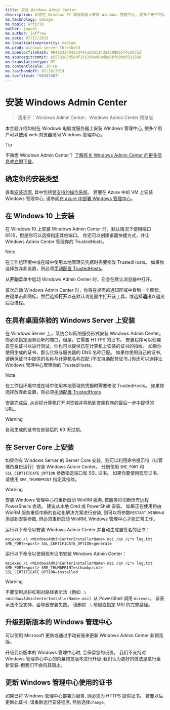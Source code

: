 ```yaml
---
title: 安装 Windows Admin Center
description: 如何在 Windows PC 或服务器上安装 Windows 管理中心, 使多个用户可以使用 web 浏览器访问 Windows 管理中心。
ms.technology: manage
ms.topic: article
author: jwwool
ms.author: jeffrew
ms.date: 07/17/2019
ms.localizationpriority: medium
ms.prod: windows-server-threshold
ms.openlocfilehash: 994e2324042dd441abbb114da2b8806574ce0352
ms.sourcegitcommit: e5553285d509f15c20ba98ad9e8bf69b09531560
ms.translationtype: MT
ms.contentlocale: zh-CN
ms.lasthandoff: 07/18/2019
ms.locfileid: "68307487"
---
```

# <a name="install-windows-admin-center"></a>安装 Windows Admin Center

> 适用于：Windows Admin Center、Windows Admin Center 预览版

本主题介绍如何在 Windows 电脑或服务器上安装 Windows 管理中心, 使多个用户可以使用 web 浏览器访问 Windows 管理中心。

> [!Tip]
> 不熟悉 Windows Admin Center？
> [了解有关 Windows Admin Center 的更多信息](../understand/windows-admin-center.md)或[立即下载](https://aka.ms/windowsadmincenter)。

## <a name="determine-your-installation-type"></a>确定你的安装类型

查看[安装选项](../plan/installation-options.md), 其中包括[受支持的操作系统](../plan/installation-options.md#supported-operating-systems-installation)。 若要在 Azure 中的 VM 上安装 Windows 管理中心, 请参阅[在 azure 中部署 Windows 管理中心](../azure/deploy-wac-in-azure.md)。

## <a name="install-on-windows-10"></a>在 Windows 10 上安装

在 Windows 10 上安装 Windows Admin Center 时，默认情况下使用端口 6516，但是你可以选择指定其他端口。 你还可以创建桌面快捷方式，并让 Windows Admin Center 管理你的 TrustedHosts。

> [!NOTE]
> 在工作组环境中或在域中使用本地管理员凭据时需要修改 TrustedHosts。 如果你选择放弃此设置，则必须[手动配置 TrustedHosts](../support/troubleshooting.md#configure-trustedhosts)。

从**开始**菜单中启动 Windows Admin Center 时，它会在默认浏览器中打开。

首次启动 Windows Admin Center 时，你将在桌面的通知区域中看到一个图标。 右键单击此图标，然后选择**打开**以在默认浏览器中打开该工具，或选择**退出**以退出后台进程。

## <a name="install-on-windows-server-with-desktop-experience"></a>在具有桌面体验的 Windows Server 上安装

在 Windows Server 上，系统会以网络服务形式安装 Windows Admin Center。 你必须指定服务侦听的端口，但是，它需要 HTTPS 的证书。 安装程序可以创建自签名证书以进行测试，你也可以提供已在计算机上安装的证书的指纹。 如果你使用生成的证书，那么它将与服务器的 DNS 名称匹配。 如果你使用自己的证书, 请确保证书中提供的名称与计算机名称匹配 (不支持通配符证书。)你还可以选择让 Windows 管理中心管理你的 TrustedHosts。

> [!NOTE]
> 在工作组环境中或在域中使用本地管理员凭据时需要修改 TrustedHosts。 如果你选择放弃此设置，则必须[手动配置 TrustedHosts](../support/troubleshooting.md#configure-trustedhosts)

安装完成后, 从远程计算机打开浏览器并导航到安装程序的最后一步中提供的 URL。

> [!WARNING]
> 自动生成的证书在安装后的 60 天过期。

## <a name="install-on-server-core"></a>在 Server Core 上安装

如果你有 Windows Server 的 Server Core 安装，则可以利用命令提示符（以管理员身份运行）安装 Windows Admin Center。 分别使用 `SME_PORT` 和 `SSL_CERTIFICATE_OPTION` 参数指定端口和 SSL 证书。 如果你要使用现有证书，请使用 `SME_THUMBPRINT` 指定其指纹。

> [!WARNING]
> 安装 Windows 管理中心将重新启动 WinRM 服务, 该服务将切断所有远程 PowerShells 会话。 建议从本地 Cmd 或 PowerShell 安装。 如果正在使用将由 WinRM 服务重启中断的自动化解决方案进行安装, 则可以将参数```RESTART_WINRM=0```添加到安装参数, 但必须重新启动 WinRM, Windows 管理中心才能正常工作。

运行以下命令以安装 Windows Admin Center 并自动生成自签名的证书：

```   
msiexec /i <WindowsAdminCenterInstallerName>.msi /qn /L*v log.txt SME_PORT=<port> SSL_CERTIFICATE_OPTION=generate
```

运行以下命令以使用现有证书安装 Windows Admin Center：

```
msiexec /i <WindowsAdminCenterInstallerName>.msi /qn /L*v log.txt SME_PORT=<port> SME_THUMBPRINT=<thumbprint> SSL_CERTIFICATE_OPTION=installed
```

> [!WARNING]
> 不要使用点斜杠相对路径表示法（例如 `.\<WindowsAdminCenterInstallerName>.msi`）从 PowerShell 调用 `msiexec`。 该表示法不受支持，会导致安装失败。 请删除 `.\` 前缀或指定 MSI 的完整路径。

## <a name="upgrading-to-a-new-version-of-windows-admin-center"></a>升级到新版本的 Windows 管理中心

可以使用 Microsoft 更新或通过手动安装来更新 Windows Admin Center 非预览版。

升级到新版本的 Windows 管理中心时, 会保留您的设置。 我们不支持对 Windows 管理中心中心的内幕预览版本进行升级-我们认为更好的做法是进行全新安装-但我们不会将其阻止。

## <a name="updating-the-certificate-used-by-windows-admin-center"></a>更新 Windows 管理中心使用的证书

如果已将 Windows 管理中心部署为服务, 则必须为 HTTPS 提供证书。 若要以后更新此证书, 请重新运行安装程序, 然后选择```change```。
